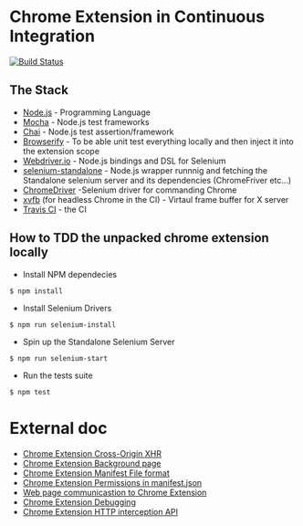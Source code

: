 # Chrome Extension in Continuous Integration
[![Build Status](https://travis-ci.org/apiaryio/chrome-extension-ci.svg?branch=master)](https://travis-ci.org/apiaryio/chrome-extension-ci)


## The Stack

- [Node.js](https://nodejs.org/en/) - Programming Language
- [Mocha](https://mochajs.org/) - Node.js test frameworks
- [Chai](http://chaijs.com/) - Node.js test assertion/framework
- [Browserify](http://browserify.org/) - To be able unit test everything locally and then inject it into the extension scope
- [Webdriver.io](http://webdriver.io/) - Node.js bindings and DSL for Selenium
- [selenium-standalone](https://github.com/vvo/selenium-standalone) - Node.js wrapper runnnig and fetching the Standalone selenium server and its dependencies (ChromeFriver etc...)
- [ChromeDriver](https://sites.google.com/a/chromium.org/chromedriver/capabilities) -Selenium driver for commanding Chrome
- [xvfb](https://docs.travis-ci.com/user/gui-and-headless-browsers/) (for headless Chrome in the CI) - Virtaul frame buffer for X server
- [Travis CI](https://travis-ci.org) - the CI

## How to TDD the unpacked chrome extension locally


- Install NPM dependecies
```
$ npm install
```

- Install Selenium Drivers
```
$ npm run selenium-install
```

- Spin up the Standalone Selenium Server
```
$ npm run selenium-start
```

- Run the tests suite
```
$ npm test
```

# External doc

- [Chrome Extension Cross-Origin XHR](https://developer.chrome.com/extensions/xhr)
- [Chrome Extension Background page](https://developer.chrome.com/extensions/background_pages)
- [Chrome Extension Manifest File format](https://developer.chrome.com/extensions/manifest)
- [Chrome Extension Permissions in manifest.json](https://developer.chrome.com/extensions/declare_permissions)
- [Web page communicastion to Chrome Extension](https://developer.chrome.com/extensions/messaging#external-webpage)
- [Chrome Extension Debugging](https://developer.chrome.com/extensions/tut_debugging)
- [Chrome Extension HTTP interception API](https://developer.chrome.com/extensions/webRequest)
